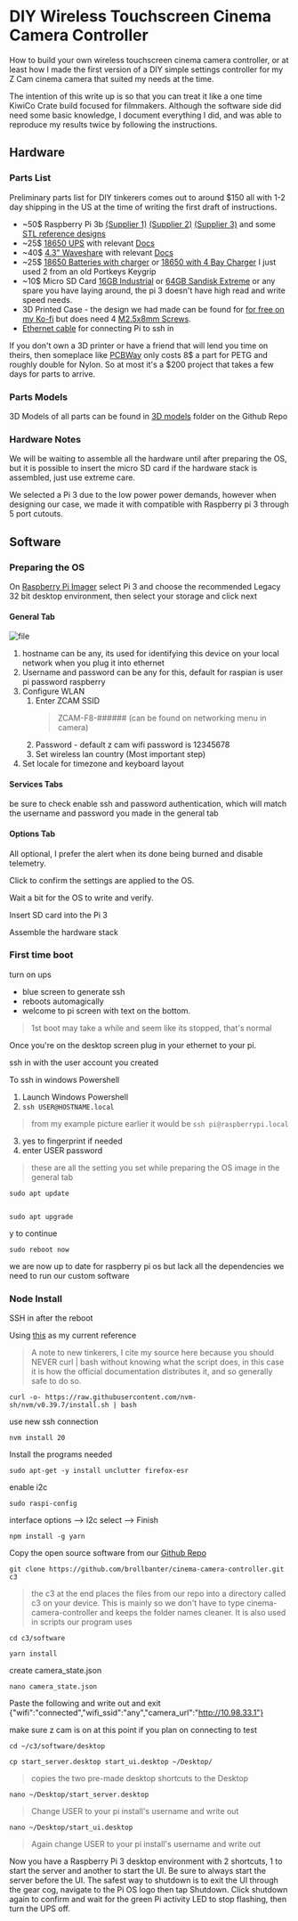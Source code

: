 # DIY Wireless Touchscreen Cinema Camera Controller


How to build your own wireless touchscreen cinema camera controller, or at least how I made the first version of a DIY simple settings controller for my Z Cam cinema camera that suited my needs at the time. 

The intention of this write up is so that you can treat it like a one time KiwiCo Crate build focused for filmmakers. Although the software side did need some basic knowledge, I document everything I did, and was able to reproduce my results twice by following the instructions. 



## Hardware

### Parts List
Preliminary parts list for DIY tinkerers comes out to around $150 all with 1-2 day shipping in the US at the time of writing the first draft of instructions.

<ul>
  <li>
    ~50$ Raspberry Pi 3b <a href="https://amzn.to/3J5R4oP" target="_blank" rel="noopener">(Supplier 1)</a> <a href="https://amzn.to/3J2SBvZ" target="_blank" rel="noopener">(Supplier 2)</a> <a href="https://amzn.to/3VMP78s" target="_blank" rel="noopener">(Supplier 3)</a> and some <a href="https://www.thingiverse.com/thing:1701186/files" target="_blank" rel="noopener">STL reference designs</a>
  </li>
  <li>
    ~25$ <a href="https://amzn.to/49iq5kA" target="_blank" rel="noopener">18650 UPS</a> with relevant <a href="https://www.waveshare.com/wiki/UPS_HAT" target="_blank" rel="noopener">Docs</a>
  </li>
  <li>
    ~40$ <a href="https://amzn.to/3J6aYQx" target="_blank" rel="noopener"> 4.3" Waveshare</a> with relevant <a href="https://www.waveshare.com/wiki/4.3inch_DSI_LCD" target="_blank" rel="noopener">Docs</a>
  </li>
  <li>
    ~25$ <a href="https://amzn.to/4aiJ9k7" target="_blank" rel="noopener noreferrer">18650 Batteries with charger</a> or <a href="https://amzn.to/3J4HimH" target="_blank" rel="noopener noreferrer">18650 with 4 Bay Charger</a> I just used 2 from an old Portkeys Keygrip
  </li>
  <li>
    ~10$ Micro SD Card <a href="https://amzn.to/3THzQTD" target="_blank" rel="noopener noreferrer">16GB Industrial</a> or <a href="https://amzn.to/3vLvEtV" target="_blank" rel="noopener noreferrer">64GB Sandisk Extreme</a> or any spare you have laying around, the pi 3 doesn't have high read and write speed needs. 
  </li>
  <li>3D Printed Case - the design we had made can be found for <a href="https://ko-fi.com/s/1c18519251" target="_blank" rel="noopener">for free on my Ko-fi</a> but does need 4 <a href="https://amzn.to/4aZlxkV" target="_blank" rel="noopener">M2.5x8mm Screws</a>.
</li>
<li><a href="https://amzn.to/3U22kra" target="_blank" rel="noopener">Ethernet cable</a> for connecting Pi to ssh in</li></ul>
If you don't own a 3D printer or have a friend that will lend you time on theirs, then someplace like <a href="https://www.pcbway.com/rapid-prototyping/manufacture/?type=2" target="_blank" rel="noopener">PCBWay</a> only costs 8$ a part for PETG and roughly double for Nylon. So at most it's a $200 project that takes a few days for parts to arrive. 


### Parts Models
3D Models of all parts can be found in <a href="https://github.com/brollbanter/cinema-camera-controller/tree/main/hardware/parts_ref/3d-models" target="_blank" rel="noopener">3D models</a> folder on the Github Repo


### Hardware Notes

We will be waiting to assemble all the hardware until after preparing the OS, but it is possible to insert the micro SD card if the hardware stack is assembled, just use extreme care.

We selected a Pi 3 due to the low power power demands, however when designing our case, we made it with compatible with Raspberry pi 3 through 5 port cutouts. 

## Software

### Preparing the OS

On <a href="https://www.raspberrypi.com/software/" target="_blank" rel="noopener noreferrer">Raspberry Pi Imager</a> select Pi 3 and choose the recommended Legacy 32 bit desktop environment, then select your storage and click next

#### General Tab

![file](https://brollbanter.com/wp-content/uploads/2024/04/image-1713804721092.png)

1. hostname can be any, its used for identifying this device on your local network when you plug it into ethernet
2. Username and password can be any for this, default for raspian is user pi password raspberry
3. Configure WLAN 
	1. Enter ZCAM SSID
		>ZCAM-F8-###### (can be found on networking menu in camera)
	2. Password - default z cam wifi password is 12345678
	3. Set wireless lan country (Most important step)
4. Set locale for timezone and keyboard layout

#### Services Tabs
be sure to check enable ssh and password authentication, which will match the username and password you made in the general tab

#### Options Tab
All optional, I prefer the alert when its done being burned and disable telemetry.

Click to confirm the settings are applied to the OS.

Wait a bit for the OS to write and verify.

Insert SD card into the Pi 3

Assemble the hardware stack

### First time boot

turn on ups 
- blue screen to generate ssh
- reboots automagically
- welcome to pi screen with text on the bottom. 
>1st boot may take a while and seem like its stopped, that's normal

Once you're on the desktop screen plug in your ethernet to your pi.

ssh in with the user account you created

To ssh in windows Powershell
1. Launch Windows Powershell 
2. `ssh USER@HOSTNAME.local`
> from my example picture earlier it would be `ssh pi@raspberrypi.local` 
3. yes to fingerprint if needed
4. enter USER password
> these are all the setting you set while preparing the OS image in the general tab

	
	
	sudo apt update

 
	sudo apt upgrade
	
y to continue
	
	
	sudo reboot now
we are now up to date for raspberry pi os but lack all the dependencies we need to run our custom software

### Node Install 

SSH in after the reboot

Using <a href="https://nodejs.org/en/download/package-manager" target="_blank" rel="noopener noreferrer">this</a> as my current reference 
>A  note to new tinkerers, I cite my source here because you should NEVER curl | bash without knowing what the script does, in this case it is how the official documentation distributes it, and so generally safe to do so.

	curl -o- https://raw.githubusercontent.com/nvm-sh/nvm/v0.39.7/install.sh | bash


use new ssh connection 

	nvm install 20

Install the programs needed

	sudo apt-get -y install unclutter firefox-esr 

 enable i2c 

	sudo raspi-config	

interface options --> I2c select --> Finish

	npm install -g yarn

Copy the open source software from our <a href="https://github.com/brollbanter/cinema-camera-controller" target="_blank" rel="noopener">Github Repo</a>


	git clone https://github.com/brollbanter/cinema-camera-controller.git c3	
>the c3 at the end places the files from our repo into a directory called c3 on your device. This is mainly so we don't have to type cinema-camera-controller and keeps the folder names cleaner. It is also used in scripts our program uses 

	cd c3/software

	yarn install

create camera_state.json 

	nano camera_state.json 

Paste the following and write out and exit 
	{"wifi":"connected","wifi_ssid":"any","camera_url":"http://10.98.33.1"}

make sure z cam is on at this point if you plan on connecting to test

	cd ~/c3/software/desktop

	cp start_server.desktop start_ui.desktop ~/Desktop/
>copies the two pre-made desktop shortcuts to the Desktop

	nano ~/Desktop/start_server.desktop

>Change USER to your pi install's username and write out

 	nano ~/Desktop/start_ui.desktop
 
 
>Again change USER to your pi install's username and write out

 
Now you have a Raspberry Pi 3 desktop environment with 2 shortcuts, 1 to start the server and another to start the UI. Be sure to always start the server before the UI. The safest way to shutdown is to exit the UI through the gear cog, navigate to the Pi OS logo then tap Shutdown. Click shutdown again to confirm and wait for the green Pi activity LED to stop flashing, then turn the UPS off. 
 
